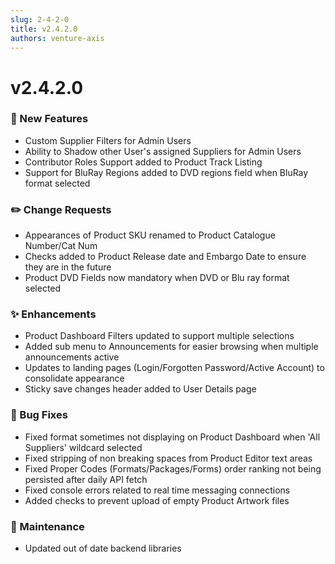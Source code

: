 ```yaml
---
slug: 2-4-2-0
title: v2.4.2.0
authors: venture-axis
---
```


# v2.4.2.0
### 🚀 New Features
- Custom Supplier Filters for Admin Users
- Ability to Shadow other User's assigned Suppliers for Admin Users
- Contributor Roles Support added to Product Track Listing
- Support for BluRay Regions added to DVD regions field when BluRay format selected

### ✏️ Change Requests
- Appearances of Product SKU renamed to Product Catalogue Number/Cat Num
- Checks added to Product Release date and Embargo Date to ensure they are in the future
- Product DVD Fields now mandatory when DVD or Blu ray format selected

### ✨ Enhancements
- Product Dashboard Filters updated to support multiple selections
- Added sub menu to Announcements for easier browsing when multiple announcements active
- Updates to landing pages (Login/Forgotten Password/Active Account) to consolidate appearance
- Sticky save changes header added to User Details page

### 🐛 Bug Fixes
- Fixed format sometimes not displaying on Product Dashboard when 'All Suppliers' wildcard selected
- Fixed stripping of non breaking spaces from Product Editor text areas
- Fixed Proper Codes (Formats/Packages/Forms) order ranking not being persisted after daily API fetch
- Fixed console errors related to real time messaging connections
- Added checks to prevent upload of empty Product Artwork files

### 🔧 Maintenance
- Updated out of date backend libraries